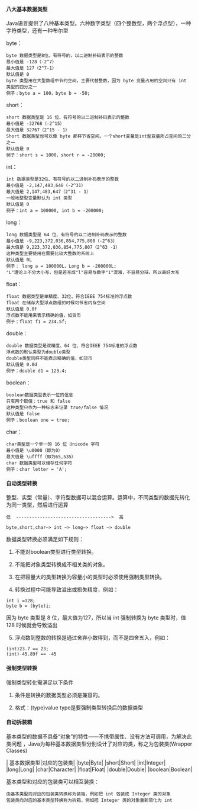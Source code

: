 #### 八大基本数据类型

Java语言提供了八种基本类型。六种数字类型（四个整数型，两个浮点型），一种字符类型，还有一种布尔型

byte：

    byte 数据类型是8位、有符号的，以二进制补码表示的整数
    最小值是 -128（-2^7）
    最大值是 127（2^7-1）
    默认值是 0
    byte 类型用在大型数组中节约空间，主要代替整数，因为 byte 变量占用的空间只有 int 类型的四分之一
    例子：byte a = 100，byte b = -50;

short：

    short 数据类型是 16 位、有符号的以二进制补码表示的整数
    最小值是 -32768（-2^15）
    最大值是 32767（2^15 - 1）
    Short 数据类型也可以像 byte 那样节省空间。一个short变量是int型变量所占空间的二分之一
    默认值是 0
    例子：short s = 1000，short r = -20000;

int：

    int 数据类型是32位、有符号的以二进制补码表示的整数
    最小值是 -2,147,483,648（-2^31）
    最大值是 2,147,483,647（2^31 - 1）
    一般地整型变量默认为 int 类型
    默认值是 0 
    例子：int a = 100000, int b = -200000;

long：

    long 数据类型是 64 位、有符号的以二进制补码表示的整数
    最小值是 -9,223,372,036,854,775,808（-2^63）
    最大值是 9,223,372,036,854,775,807（2^63 -1）
    这种类型主要使用在需要比较大整数的系统上
    默认值是 0L
    例子： long a = 100000L，Long b = -200000L;
    "L"理论上不分大小写，但是若写成"l"容易与数字"1"混淆，不容易分辩。所以最好大写

float：

    float 数据类型是单精度、32位、符合IEEE 754标准的浮点数
    float 在储存大型浮点数组的时候可节省内存空间
    默认值是 0.0f
    浮点数不能用来表示精确的值，如货币
    例子：float f1 = 234.5f;

double：

    double 数据类型是双精度、64 位、符合IEEE 754标准的浮点数
    浮点数的默认类型为double类型
    double类型同样不能表示精确的值，如货币
    默认值是 0.0d
    例子：double d1 = 123.4;

boolean：

    boolean数据类型表示一位的信息
    只有两个取值：true 和 false
    这种类型只作为一种标志来记录 true/false 情况
    默认值是 false
    例子：boolean one = true;

char：

    char类型是一个单一的 16 位 Unicode 字符
    最小值是 \u0000（即为0）
    最大值是 \uffff（即为65,535）
    char 数据类型可以储存任何字符
    例子：char letter = 'A';


#### 自动类型转换

整型、实型（常量）、字符型数据可以混合运算。运算中，不同类型的数据先转化为同一类型，然后进行运算

```
低  ------------------------------------>  高

byte,short,char—> int —> long—> float —> double 
```
数据类型转换必须满足如下规则：

1. 不能对boolean类型进行类型转换。

2. 不能把对象类型转换成不相关类的对象。

3. 在把容量大的类型转换为容量小的类型时必须使用强制类型转换。

4. 转换过程中可能导致溢出或损失精度，例如：

```
int i =128;   
byte b = (byte)i;
```
因为 byte 类型是 8 位，最大值为127，所以当 int 强制转换为 byte 类型时，值 128 时候就会导致溢出

5. 浮点数到整数的转换是通过舍弃小数得到，而不是四舍五入，例如：

```
(int)23.7 == 23;        
(int)-45.89f == -45
```

#### 强制类型转换

强制类型转化需满足以下条件

1. 条件是转换的数据类型必须是兼容的。

2. 格式：(type)value type是要强制类型转换后的数据类型



#### 自动拆装箱

基本类型的数据不具备“对象”的特性——不携带属性、没有方法可调用，为解决此类问题 ，Java为每种基本数据类型分别设计了对应的类，称之为包装类(Wrapper Classes)

| 基本数据类型|对应的包装类|
|byte|Byte|
|short|Short|
|int|Integer|
|long|Long|
|char|Character|
|float|Float|
|double|Double|
|boolean|Boolean|

基本类型和对应的包装类可以相互装换：

    由基本类型向对应的包装类转换称为装箱，例如把 int 包装成 Integer 类的对象
    包装类向对应的基本类型转换称为拆箱，例如把 Integer 类的对象重新简化为 int

